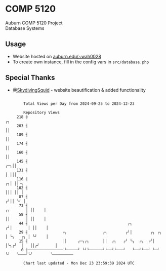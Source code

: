 # COMP 5120
Auburn COMP 5120 Project  
Database Systems

## Usage
- Website hosted on [auburn.edu/~wah0028](https://webhome.auburn.edu/~wah0028/)
- To create own instance, fill in the config vars in `src/database.php`

## Special Thanks
- [@SkydivingSquid](https://github.com/SkydivingSquid) - website beautification & added functionality

```

        Total Views per Day from 2024-09-25 to 2024-12-23

        Repository Views
     218 ┼                                                                             ╭╮
     203 ┤                                                                             ││
     189 ┤                                                                             ││
     174 ┤                                                                             ││
     160 ┤                                                                             ││
     145 ┤                                                                          ╭─╮││
     131 ┤                                                                          │ │││
     116 ┤                                                                        ╭╮│ ││╰╮
     102 ┤                                                                        │││ ││ │
      87 ┤                                                                       ╭╯││ ╰╯ │
      73 ┤                                                              ╭╮       │ ││    │
      58 ┤                                                              ││       │ ││    │
      44 ┤                                            ╭╮               ╭╯│       │ ││    │
      29 ┤               ╭╮                ╭╮        ╭╯│        ╭╮ ╭╮  │ ╰╮   ╭╮ │ ╰╯    │
      15 ┤               ││     ╭─╮╭╮      ││  ╭╮   ╭╯ ╰╮  ╭╮  ╭╯│ │╰╮╭╯  │   ││╭╯       │
       0 ┼───────────────╯╰─────╯ ╰╯╰──────╯╰──╯╰───╯   ╰──╯╰──╯ ╰─╯ ╰╯   ╰───╯╰╯        ╰─────────

        Chart last updated - Mon Dec 23 23:59:39 2024 UTC
        
```
